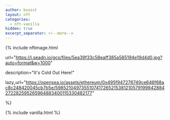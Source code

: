 ```yaml
---
author: bsoist
layout: nft
categories:
  - nft-vanilla
hidden: true
excerpt_separator: <!--more-->
---
```

{% include nftimage.html 

url="https://i.seadn.io/gcs/files/5ea39f33c58eaff385a585194e19d4d0.jpg?auto=format&w=1000"

description="It's Cold Out Here!"

lazy_url="https://opensea.io/assets/ethereum/0x495f947276749ce646f68ac8c248420045cb7b5e/5985210497355107417265215381210579199842884272282595265964883400115330482177"

%}


<!--more-->
{% include vanilla.html %}
